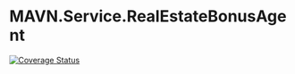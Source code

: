 # MAVN.Service.RealEstateBonusAgent

[![Coverage Status](https://coveralls.io/repos/github/OpenMAVN/MAVN.Service.RealEstateBonusAgent/badge.svg?branch=master)](https://coveralls.io/github/OpenMAVN/MAVN.Service.RealEstateBonusAgent?branch=master)